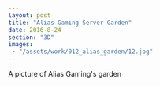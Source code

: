 ```yaml
---
layout: post
title: "Alias Gaming Server Garden"
date: 2016-8-24
section: "3D"
images:
 - "/assets/work/012_alias_garden/12.jpg"
---
```


A picture of Alias Gaming's garden
